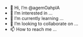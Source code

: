 - 👋 Hi, I’m @agemOahplA
- 👀 I’m interested in ...
- 🌱 I’m currently learning ...
- 💞️ I’m looking to collaborate on ...
- 📫 How to reach me ...

<!---
agemOahplA/agemOahplA is a ✨ special ✨ repository because its `README.md` (this file) appears on your GitHub profile.
You can click the Preview link to take a look at your changes.
--->
